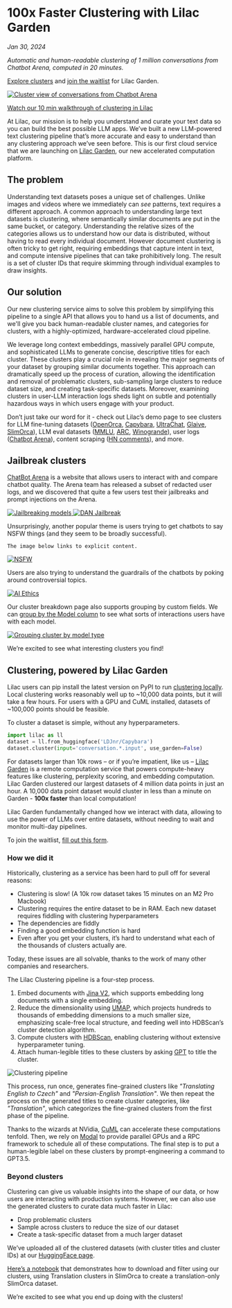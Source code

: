 # 100x Faster Clustering with Lilac Garden

_Jan 30, 2024_

_Automatic and human-readable clustering of 1 million conversations from Chatbot Arena, computed in
20 minutes._

<a href="https://lilacai-lilac.hf.space/datasets#lilac/lmsys-chat-1m&query=%7B%7D&viewPivot=true&pivot=%7B%22outerPath%22%3A%5B%22conversation__clusters%22%2C%22category_title%22%5D%2C%22innerPath%22%3A%5B%22conversation__clusters%22%2C%22cluster_title%22%5D%7D">Explore
clusters</a> and
[join the waitlist](https://docs.google.com/forms/d/e/1FAIpQLSd53PiLVU-65n0czUbhQySvZVtybbSR1fH-WJDDycOZxVRvNQ/viewform)
for Lilac Garden.

<a href="https://lilacai-lilac.hf.space/datasets#lilac/lmsys-chat-1m&query=%7B%7D&viewPivot=true&pivot=%7B%22outerPath%22%3A%5B%22conversation__clusters%22%2C%22category_title%22%5D%2C%22innerPath%22%3A%5B%22conversation__clusters%22%2C%22cluster_title%22%5D%7D">
<img title="Cluster view of conversations from Chatbot Arena" src="../_static/introducing_garden/clusters.png" />
</a>

[Watch our 10 min walkthrough of clustering in Lilac](https://www.youtube.com/watch?v=kLyxBReyexU)

At Lilac, our mission is to help you understand and curate your text data so you can build the best
possible LLM apps. We’ve built a new LLM-powered text clustering pipeline that’s more accurate and
easy to understand than any clustering approach we’ve seen before. This is our first cloud service
that we are launching on [Lilac Garden](https://www.lilacml.com/#garden), our new accelerated
computation platform.

## The problem

Understanding text datasets poses a unique set of challenges. Unlike images and videos where we
immediately can _see_ patterns, text requires a different approach. A common approach to
understanding large text datasets is clustering, where semantically similar documents are put in the
same bucket, or category. Understanding the relative sizes of the categories allows us to understand
how our data is distributed, without having to read every individual document. However document
clustering is often tricky to get right, requiring embeddings that capture intent in text, and
compute intensive pipelines that can take prohibitively long. The result is a set of cluster IDs
that require skimming through individual examples to draw insights.

## Our solution

Our new clustering service aims to solve this problem by simplifying this pipeline to a single API
that allows you to hand us a list of documents, and we'll give you back human-readable cluster
names, and categories for clusters, with a highly-optimized, hardware-accelerated cloud pipeline.

We leverage long context embeddings, massively parallel GPU compute, and sophisticated LLMs to
generate concise, descriptive titles for each cluster. These clusters play a crucial role in
revealing the major segments of your dataset by grouping similar documents together. This approach
can dramatically speed up the process of curation, allowing the identification and removal of
problematic clusters, sub-sampling large clusters to reduce dataset size, and creating task-specific
datasets. Moreover, examining clusters in user-LLM interaction logs sheds light on subtle and
potentially hazardous ways in which users engage with your product.

Don’t just take our word for it - check out Lilac’s demo page to see clusters for LLM fine-tuning
datasets
([OpenOrca](https://lilacai-lilac.hf.space/datasets#lilac/OpenOrca&viewPivot=true&pivot=%7B%22outerPath%22%3A%5B%22question__cluster%22%2C%22category_title%22%5D%2C%22innerPath%22%3A%5B%22question__cluster%22%2C%22cluster_title%22%5D%7D),
[Capybara](https://lilacai-lilac.hf.space/datasets#lilac/Capybara&viewPivot=true&pivot=%7B%22outerPath%22%3A%5B%22conversation_input__cluster%22%2C%22category_title%22%5D%2C%22innerPath%22%3A%5B%22conversation_input__cluster%22%2C%22cluster_title%22%5D%7D),
[UltraChat](https://lilacai-lilac.hf.space/datasets#lilac/UltraChat-200k&query=%7B%7D&viewPivot=true&pivot=%7B%22outerPath%22%3A%5B%22messages__clusters%22%2C%22category_title%22%5D%2C%22innerPath%22%3A%5B%22messages__clusters%22%2C%22cluster_title%22%5D%7D),
[Glaive](https://lilacai-lilac.hf.space/datasets#lilac/glaive-code-assistant&viewPivot=true&pivot=%7B%22outerPath%22%3A%5B%22question__cluster%22%2C%22category_title%22%5D%2C%22innerPath%22%3A%5B%22question__cluster%22%2C%22cluster_title%22%5D%7D),
[SlimOrca](https://lilacai-lilac.hf.space/datasets#lilac/SlimOrca&query=%7B%7D&viewPivot=true&pivot=%7B%22outerPath%22%3A%5B%22conversation__clusters%22%2C%22category_title%22%5D%2C%22innerPath%22%3A%5B%22conversation__clusters%22%2C%22cluster_title%22%5D%7D)),
LLM eval datasets
([MMLU](https://lilacai-lilac.hf.space/datasets#lilac/MMLU&query=%7B%7D&viewPivot=true&pivot=%7B%22outerPath%22%3A%5B%22question__cluster%22%2C%22category_title%22%5D%2C%22innerPath%22%3A%5B%22question__cluster%22%2C%22cluster_title%22%5D%7D),
[ARC](https://lilacai-lilac.hf.space/datasets#lilac/ARC-Challenge&query=%7B%7D&viewPivot=true&pivot=%7B%22outerPath%22%3A%5B%22question__cluster%22%2C%22category_title%22%5D%2C%22innerPath%22%3A%5B%22question__cluster%22%2C%22cluster_title%22%5D%7D),
[Winogrande](https://lilacai-lilac.hf.space/datasets#lilac/WinoGrande&query=%7B%7D&viewPivot=true&pivot=%7B%22outerPath%22%3A%5B%22sentence__cluster%22%2C%22category_title%22%5D%2C%22innerPath%22%3A%5B%22sentence__cluster%22%2C%22cluster_title%22%5D%7D)),
user logs
([Chatbot Arena](https://lilacai-lilac.hf.space/datasets#lilac/lmsys-chat-1m&viewPivot=true&pivot=%7B%22outerPath%22%3A%5B%22conversation__clusters%22%2C%22category_title%22%5D%2C%22innerPath%22%3A%5B%22conversation__clusters%22%2C%22cluster_title%22%5D%7D)),
content scraping
([HN comments](https://lilacai-lilac.hf.space/datasets#lilac/hncomments-1m&query=%7B%7D&viewPivot=true&pivot=%7B%22outerPath%22%3A%5B%22text__cluster%22%2C%22category_title%22%5D%2C%22innerPath%22%3A%5B%22text__cluster%22%2C%22cluster_title%22%5D%7D)),
and more.

## Jailbreak clusters

[ChatBot Arena](https://chat.lmsys.org/) is a website that allows users to interact with and compare
chatbot quality. The Arena team has released a subset of redacted user logs, and we discovered that
quite a few users test their jailbreaks and prompt injections on the Arena.

<a href="https://lilacai-lilac.hf.space/datasets#lilac/lmsys-chat-1m&query=%7B%22filters%22%3A%5B%7B%22path%22%3A%5B%22conversation__clusters%22%2C%22category_title%22%5D%2C%22op%22%3A%22equals%22%2C%22value%22%3A%22Inappropriate%20Content%22%7D%5D%7D&groupBy=%7B%22path%22%3A%5B%22conversation__clusters%22%2C%22cluster_title%22%5D%2C%22value%22%3A%22Inappropriate%20Content%20Requests%22%7D">
  <img title="Jailbreaking models" src="../_static/introducing_garden/jailbreak_unhinged.png"/>
</a>

<a href="https://lilacai-lilac.hf.space/datasets#lilac/lmsys-chat-1m&query=%7B%22filters%22%3A%5B%7B%22path%22%3A%5B%22conversation__clusters%22%2C%22category_title%22%5D%2C%22op%22%3A%22equals%22%2C%22value%22%3A%22AI%20Role-Play%22%7D%5D%7D&groupBy=%7B%22path%22%3A%5B%22conversation__clusters%22%2C%22cluster_title%22%5D%2C%22value%22%3A%22Role-playing%20scenarios%20with%20DAN%20AI%20model%22%7D">
  <img title="DAN Jailbreak" src="../_static/introducing_garden/jailbreak_dan.png"/>
</a>

Unsurprisingly, another popular theme is users trying to get chatbots to say NSFW things (and they
seem to be broadly successful).

```{warning}
The image below links to explicit content.
```

<a href="https://lilacai-lilac.hf.space/datasets#lilac/lmsys-chat-1m&groupBy=%7B%22path%22%3A%5B%22conversation__clusters%22%2C%22category_title%22%5D%2C%22value%22%3A%22Inappropriate%20Content%22%7D&rowId=%22fff8851628884e259af503b0570ba194%22">
<img title="NSFW" src="../_static/introducing_garden/nsfw.png"/>

</a>

Users are also trying to understand the guardrails of the chatbots by poking around controversial
topics.

<a href="https://lilacai-lilac.hf.space/datasets#lilac/lmsys-chat-1m&groupBy=%7B%22path%22%3A%5B%22conversation__clusters%22%2C%22category_title%22%5D%2C%22value%22%3A%22AI%20Ethics%20Conversations%22%7D&rowId=%22ff6668747746466ca528b1912133926a%22">
  <img title="AI Ethics" src="../_static/introducing_garden/ai_ethics.png"/>
</a>

Our cluster breakdown page also supports grouping by custom fields. We can
<a href="https://lilacai-lilac.hf.space/datasets#lilac/lmsys-chat-1m&viewPivot=true&pivot=%7B%22outerPath%22%3A%5B%22model%22%5D%2C%22innerPath%22%3A%5B%22conversation__clusters%22%2C%22cluster_title%22%5D%7D">group
by the Model column</a> to see what sorts of interactions users have with each model.

<a href="https://lilacai-lilac.hf.space/datasets#lilac/lmsys-chat-1m&viewPivot=true&pivot=%7B%22outerPath%22%3A%5B%22model%22%5D%2C%22innerPath%22%3A%5B%22conversation__clusters%22%2C%22cluster_title%22%5D%7D">
  <img title="Grouping cluster by model type" src="../_static/introducing_garden/group_cluster_by_model.png" />
</a>

We’re excited to see what interesting clusters you find!

## Clustering, powered by Lilac Garden

Lilac users can pip install the latest version on PyPI to run
[clustering locally](https://docs.lilacml.com/datasets/dataset_cluster.html). Local clustering works
reasonably well up to ~10,000 data points, but it will take a few hours. For users with a GPU and
CuML installed, datasets of ~100,000 points should be feasible.

To cluster a dataset is simple, without any hyperparameters.

```py
import lilac as ll
dataset = ll.from_huggingface('LDJnr/Capybara')
dataset.cluster(input='conversation.*.input', use_garden=False)
```

For datasets larger than 10k rows – or if you’re impatient, like us –
[Lilac Garden](https://www.lilacml.com/#garden) is a remote computation service that powers
compute-heavy features like clustering, perplexity scoring, and embedding computation. Lilac Garden
clustered our largest datasets of 4 million data points in just an hour. A 10,000 data point dataset
would cluster in less than a minute on Garden - **100x faster** than local computation!

Lilac Garden fundamentally changed how we interact with data, allowing to use the power of LLMs over
entire datasets, without needing to wait and monitor multi-day pipelines.

To join the waitlist,
[fill out this form](https://docs.google.com/forms/d/e/1FAIpQLSd53PiLVU-65n0czUbhQySvZVtybbSR1fH-WJDDycOZxVRvNQ/viewform).

### How we did it

Historically, clustering as a service has been hard to pull off for several reasons:

- Clustering is slow! (A 10k row dataset takes 15 minutes on an M2 Pro Macbook)
- Clustering requires the entire dataset to be in RAM. Each new dataset requires fiddling with
  clustering hyperparameters
- The dependencies are fiddly
- Finding a good embedding function is hard
- Even after you get your clusters, it’s hard to understand what each of the thousands of clusters
  actually are.

Today, these issues are all solvable, thanks to the work of many other companies and researchers.

The Lilac Clustering pipeline is a four-step process.

1. Embed documents with
   [Jina V2](https://jina.ai/news/jina-ai-launches-worlds-first-open-source-8k-text-embedding-rivaling-openai/),
   which supports embedding long documents with a single embedding.
1. Reduce the dimensionality using [UMAP](https://umap-learn.readthedocs.io/en/latest/), which
   projects hundreds to thousands of embedding dimensions to a much smaller size, emphasizing
   scale-free local structure, and feeding well into HDBScan’s cluster detection algorithm.
1. Compute clusters with [HDBScan](https://hdbscan.readthedocs.io/en/latest/how_hdbscan_works.html),
   enabling clustering without extensive hyperparameter tuning.
1. Attach human-legible titles to these clusters by asking [GPT](https://openai.com/product) to
   title the cluster.

![Clustering pipeline](../_static/introducing_garden/cluster_pipeline.png)

This process, run once, generates fine-grained clusters like _"Translating English to Czech"_ and
_"Persian-English Translation"_. We then repeat the process on the generated titles to create
cluster categories, like _"Translation"_, which categorizes the fine-grained clusters from the first
phase of the pipeline.

Thanks to the wizards at NVidia, [CuML](https://docs.rapids.ai/api/cuml/stable/) can accelerate
these computations tenfold. Then, we rely on [Modal](https://modal.com) to provide parallel GPUs and
a RPC framework to schedule all of these computations. The final step is to put a human-legible
label on these clusters by prompt-engineering a command to GPT3.5.

### Beyond clusters

Clustering can give us valuable insights into the shape of our data, or how users are interacting
with production systems. However, we can also use the generated clusters to curate data much faster
in Lilac:

- Drop problematic clusters
- Sample across clusters to reduce the size of our dataset
- Create a task-specific dataset from a much larger dataset

We’ve uploaded all of the clustered datasets (with cluster titles and cluster IDs) at our
[HuggingFace page](https://huggingface.co/lilacai).

[Here’s a notebook](https://github.com/lilacai/lilac/blob/main/notebooks/ClusterSampling.ipynb) that
demonstrates how to download and filter using our clusters, using Translation clusters in SlimOrca
to create a translation-only SlimOrca dataset.

We’re excited to see what you end up doing with the clusters!
